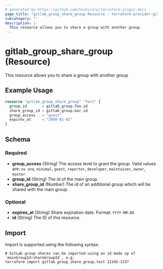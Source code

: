 ```yaml
---
# generated by https://github.com/hashicorp/terraform-plugin-docs
page_title: "gitlab_group_share_group Resource - terraform-provider-gitlab"
subcategory: ""
description: |-
  This resource allows you to share a group with another group
---
```


# gitlab_group_share_group (Resource)

This resource allows you to share a group with another group

## Example Usage

```terraform
resource "gitlab_group_share_group" "test" {
  group_id       = gitlab_group.foo.id
  share_group_id = gitlab_group.bar.id
  group_access   = "guest"
  expires_at     = "2099-01-01"
}
```

<!-- schema generated by tfplugindocs -->
## Schema

### Required

- **group_access** (String) The access level to grant the group. Valid values are: `no one`, `minimal`, `guest`, `reporter`, `developer`, `maintainer`, `owner`, `master`
- **group_id** (String) The id of the main group.
- **share_group_id** (Number) The id of an additional group which will be shared with the main group.

### Optional

- **expires_at** (String) Share expiration date. Format: `YYYY-MM-DD`
- **id** (String) The ID of this resource.

## Import

Import is supported using the following syntax:

```shell
# GitLab group shares can be imported using an id made up of `mainGroupId:shareGroupId`, e.g.
terraform import gitlab_group_share_group.test 12345:1337
```
